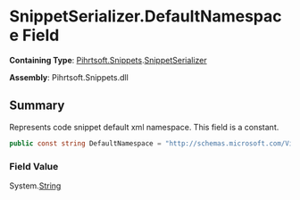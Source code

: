 # SnippetSerializer\.DefaultNamespace Field

**Containing Type**: [Pihrtsoft.Snippets](../../README.md)\.[SnippetSerializer](../README.md)

**Assembly**: Pihrtsoft\.Snippets\.dll

## Summary

Represents code snippet default xml namespace\. This field is a constant\.

```csharp
public const string DefaultNamespace = "http://schemas.microsoft.com/VisualStudio/2005/CodeSnippet"
```

### Field Value

System\.[String](https://docs.microsoft.com/en-us/dotnet/api/system.string)